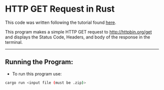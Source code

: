 # HTTP GET Request in Rust 

This code was written following the tutorial found [here](https://youtu.be/gADVfB37QVo?si=iL1uIGbGd3-G18LK).

This program makes a simple HTTP GET request to http://httpbin.org/get and displays the Status Code, Headers,
and body of the response in the terminal.

--- 

## Running the Program:
* To run this program use:
```bash
cargo run <input file (must be .zip)>
```
